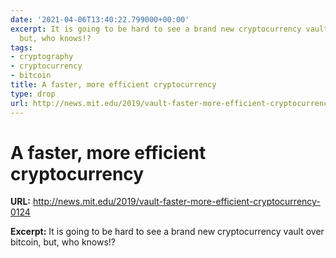 ```yaml
---
date: '2021-04-06T13:40:22.799000+00:00'
excerpt: It is going to be hard to see a brand new cryptocurrency vault over bitcoin,
  but, who knows!?
tags:
- cryptography
- cryptocurrency
- bitcoin
title: A faster, more efficient cryptocurrency
type: drop
url: http://news.mit.edu/2019/vault-faster-more-efficient-cryptocurrency-0124
---
```


# A faster, more efficient cryptocurrency

**URL:** http://news.mit.edu/2019/vault-faster-more-efficient-cryptocurrency-0124

**Excerpt:** It is going to be hard to see a brand new cryptocurrency vault over bitcoin, but, who knows!?
